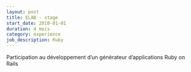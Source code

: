 ```yaml
---
layout: post
title: ELAB - stage
start_date: 2010-01-01
duration: 4 mois
category: experience
job_description: Ruby
---
```


Participation au développement d’un générateur d’applications Ruby on Rails
